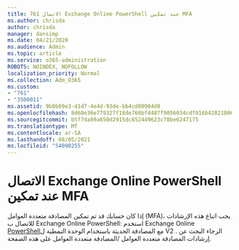 ```yaml
---
title: 761 الاتصال Exchange Online PowerShell عند تمكين MFA
ms.author: chrisda
author: chrisda
manager: dansimp
ms.date: 04/21/2020
ms.audience: Admin
ms.topic: article
ms.service: o365-administration
ROBOTS: NOINDEX, NOFOLLOW
localization_priority: Normal
ms.collection: Adm_O365
ms.custom:
- "761"
- "3500011"
ms.assetid: 9b0b89e3-d1d7-4e4d-93de-bb4cd00904d8
ms.openlocfilehash: 8d60e36e779327f18de760bfd487f9056034cdf016b4282180648906277f6d2d
ms.sourcegitcommit: b5f7da89a650d2915dc652449623c78be6247175
ms.translationtype: MT
ms.contentlocale: ar-SA
ms.lasthandoff: 08/05/2021
ms.locfileid: "54090255"
---
```

# <a name="connect-to-exchange-online-powershell-when-mfa-is-enabled"></a>الاتصال Exchange Online PowerShell عند تمكين MFA

إذا كان حسابك قد تم تمكين المصادقة متعددة العوامل (MFA)، يجب اتباع هذه الإرشادات للاتصال ب Exchange Online PowerShell: استخدم Exchange Online [PowerShell](https://aka.ms/exops-docs)مع المصادقة الحديثة باستخدام الوحدة النمطية ل V2 . الرجاء البحث عن إرشادات المصادقة متعددة العوامل /المصادقة متعددة العوامل على هذه الصفحة.
